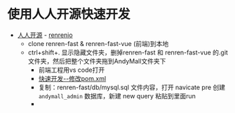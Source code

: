 # 使用人人开源快速开发
- [人人开源](https://gitee.com/renrenio) - [renrenio](https://github.com/renrenio)
	- clone renren-fast & renren-fast-vue (前端)到本地
	-  ctrl+shift+.  显示隐藏文件夹，删掉renren-fast 和 renren-fast-vue 的.git文件夹，然后把整个文件夹拖到AndyMall文件夹下
		- 前端工程用vs code打开
		- [快速开发--修改pom.xml](快速开发--修改pom.xml.md)
		- 复制：renren-fast/db/mysql.sql 文件内容，打开 navicate pre 创建 `andymall_admin` 数据库，新建 new query 粘贴到里面run
		- 